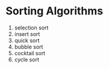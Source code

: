 # Sorting Algorithms 

1. selection sort
2. insert sort
3. quick sort
4. bubble sort
5. cocktail sort
6. cycle sort